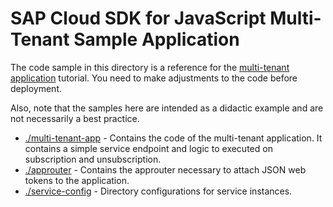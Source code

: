 # SAP Cloud SDK for JavaScript Multi-Tenant Sample Application

The code sample in this directory is a reference for the [multi-tenant application](https://sap.github.io/cloud-sdk/docs/js/tutorials/multi-tenant-application) tutorial.
You need to make adjustments to the code before deployment.

Also, note that the samples here are intended as a didactic example and are not necessarily a best practice.

- [./multi-tenant-app](./multi-tenant-app) - Contains the code of the multi-tenant application.
  It contains a simple service endpoint and logic to executed on subscription and unsubscription.
- [./approuter](./approuter) - Contains the approuter necessary to attach JSON web tokens to the application.
- [./service-config](./service-config) - Directory configurations for service instances.
